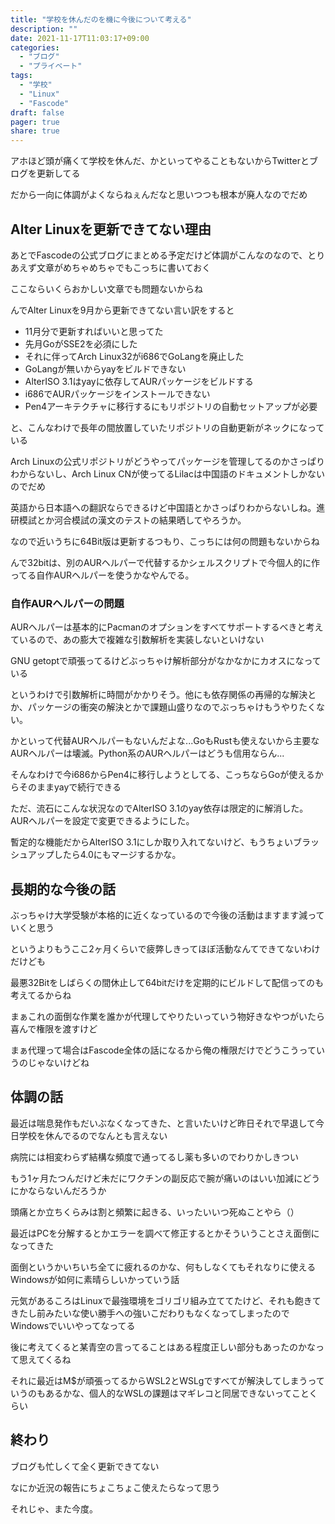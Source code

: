 ```yaml
---
title: "学校を休んだのを機に今後について考える"
description: ""
date: 2021-11-17T11:03:17+09:00
categories:
  - "ブログ"
  - "プライベート"
tags:
  - "学校"
  - "Linux"
  - "Fascode"
draft: false
pager: true
share: true
---
```


アホほど頭が痛くて学校を休んだ、かといってやることもないからTwitterとブログを更新してる

だから一向に体調がよくならねぇんだなと思いつつも根本が廃人なのでだめ



## Alter Linuxを更新できてない理由
あとでFascodeの公式ブログにまとめる予定だけど体調がこんなのなので、とりあえず文章がめちゃめちゃでもこっちに書いておく

ここならいくらおかしい文章でも問題ないからね

んでAlter Linuxを9月から更新できてない言い訳をすると

- 11月分で更新すればいいと思ってた
- 先月GoがSSE2を必須にした
- それに伴ってArch Linux32がi686でGoLangを廃止した
- GoLangが無いからyayをビルドできない
- AlterISO 3.1はyayに依存してAURパッケージをビルドする
- i686でAURパッケージをインストールできない
- Pen4アーキテクチャに移行するにもリポジトリの自動セットアップが必要

と、こんなわけで長年の間放置していたリポジトリの自動更新がネックになっている

Arch Linuxの公式リポジトリがどうやってパッケージを管理してるのかさっぱりわからないし、Arch Linux CNが使ってるLilacは中国語のドキュメントしかないのでだめ

英語から日本語への翻訳ならできるけど中国語とかさっぱりわからないしね。進研模試とか河合模試の漢文のテストの結果晒してやろうか。

なので近いうちに64Bit版は更新するつもり、こっちには何の問題もないからね

んで32bitは、別のAURヘルパーで代替するかシェルスクリプトで今個人的に作ってる自作AURヘルパーを使うかなやんでる。

### 自作AURヘルパーの問題
AURヘルパーは基本的にPacmanのオプションをすべてサポートするべきと考えているので、あの膨大で複雑な引数解析を実装しないといけない

GNU getoptで頑張ってるけどぶっちゃけ解析部分がなかなかにカオスになっている

というわけで引数解析に時間がかかりそう。他にも依存関係の再帰的な解決とか、パッケージの衝突の解決とかで課題山盛りなのでぶっちゃけもうやりたくない。

かといって代替AURヘルパーもないんだよな...GoもRustも使えないから主要なAURヘルパーは壊滅。Python系のAURヘルパーはどうも信用ならん...

そんなわけで今i686からPen4に移行しようとしてる、こっちならGoが使えるからそのままyayで続行できる

ただ、流石にこんな状況なのでAlterISO 3.1のyay依存は限定的に解消した。AURヘルパーを設定で変更できるようにした。

暫定的な機能だからAlterISO 3.1にしか取り入れてないけど、もうちょいブラッシュアップしたら4.0にもマージするかな。

## 長期的な今後の話
ぶっちゃけ大学受験が本格的に近くなっているので今後の活動はますます減っていくと思う

というよりもうここ2ヶ月くらいで疲弊しきってほぼ活動なんてできてないわけだけども

最悪32Bitをしばらくの間休止して64bitだけを定期的にビルドして配信ってのも考えてるからね

まぁこれの面倒な作業を誰かが代理してやりたいっていう物好きなやつがいたら喜んで権限を渡すけど

まぁ代理って場合はFascode全体の話になるから俺の権限だけでどうこうっていうのじゃないけどね

## 体調の話
最近は喘息発作もだいぶなくなってきた、と言いたいけど昨日それで早退して今日学校を休んでるのでなんとも言えない

病院には相変わらず結構な頻度で通ってるし薬も多いのでわりかしきつい

もう1ヶ月たつんだけど未だにワクチンの副反応で腕が痛いのはいい加減にどうにかならないんだろうか

頭痛とか立ちくらみは割と頻繁に起きる、いったいいつ死ぬことやら（）

最近はPCを分解するとかエラーを調べて修正するとかそういうことさえ面倒になってきた

面倒というかいちいち全てに疲れるのかな、何もしなくてもそれなりに使えるWindowsが如何に素晴らしいかっていう話

元気があるころはLinuxで最強環境をゴリゴリ組み立ててたけど、それも飽きてきたし前みたいな使い勝手への強いこだわりもなくなってしまったのでWindowsでいいやってなってる

後に考えてくると某青空の言ってることはある程度正しい部分もあったのかなって思えてくるね

それに最近はM$が頑張ってるからWSL2とWSLgですべてが解決してしまうっていうのもあるかな、個人的なWSLの課題はマギレコと同居できないってことくらい

## 終わり
ブログも忙しくて全く更新できてない

なにか近況の報告にちょこちょこ使えたらなって思う

それじゃ、また今度。
